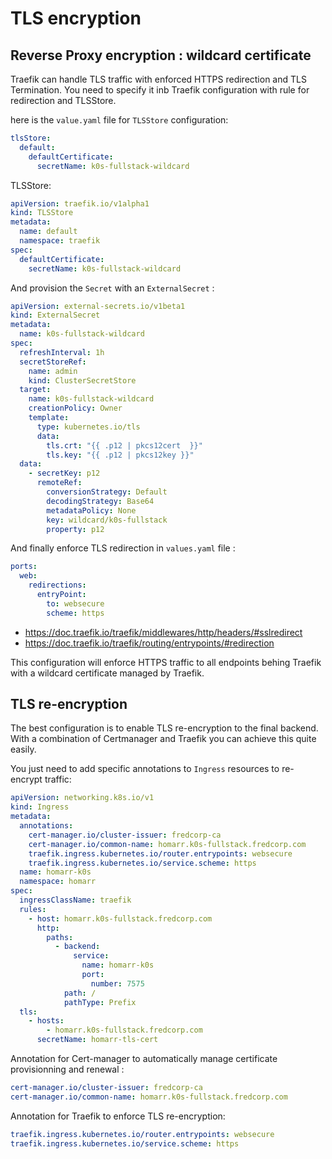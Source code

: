 # TLS encryption

## Reverse Proxy encryption : wildcard certificate

Traefik can handle TLS traffic with enforced HTTPS redirection and TLS Termination. You need to specify it inb Traefik configuration with rule for redirection and TLSStore.

here is the `value.yaml` file for `TLSStore` configuration:

```yaml
tlsStore:
  default:
    defaultCertificate:
      secretName: k0s-fullstack-wildcard
```

TLSStore:

```yaml
apiVersion: traefik.io/v1alpha1
kind: TLSStore
metadata:
  name: default
  namespace: traefik
spec:
  defaultCertificate:
    secretName: k0s-fullstack-wildcard
```

And provision the `Secret` with an `ExternalSecret` :

```yaml
apiVersion: external-secrets.io/v1beta1
kind: ExternalSecret
metadata:
  name: k0s-fullstack-wildcard
spec:
  refreshInterval: 1h
  secretStoreRef:
    name: admin
    kind: ClusterSecretStore
  target:
    name: k0s-fullstack-wildcard
    creationPolicy: Owner
    template:
      type: kubernetes.io/tls
      data:
        tls.crt: "{{ .p12 | pkcs12cert  }}"
        tls.key: "{{ .p12 | pkcs12key }}"
  data:
    - secretKey: p12
      remoteRef:
        conversionStrategy: Default
        decodingStrategy: Base64
        metadataPolicy: None
        key: wildcard/k0s-fullstack
        property: p12
```

And finally enforce TLS redirection in `values.yaml` file :

```yaml
ports:
  web:
    redirections:
      entryPoint:
        to: websecure
        scheme: https
```

- https://doc.traefik.io/traefik/middlewares/http/headers/#sslredirect
- https://doc.traefik.io/traefik/routing/entrypoints/#redirection

This configuration will enforce HTTPS traffic to all endpoints behing Traefik with a wildcard certificate managed by Traefik.

## TLS re-encryption

The best configuration is to enable TLS re-encryption to the final backend. With a combination of Certmanager and Traefik you can achieve this quite easily.

You just need to add specific annotations to `Ingress` resources to re-encrypt traffic:

```yaml
apiVersion: networking.k8s.io/v1
kind: Ingress
metadata:
  annotations:
    cert-manager.io/cluster-issuer: fredcorp-ca
    cert-manager.io/common-name: homarr.k0s-fullstack.fredcorp.com
    traefik.ingress.kubernetes.io/router.entrypoints: websecure
    traefik.ingress.kubernetes.io/service.scheme: https
  name: homarr-k0s
  namespace: homarr
spec:
  ingressClassName: traefik
  rules:
    - host: homarr.k0s-fullstack.fredcorp.com
      http:
        paths:
          - backend:
              service:
                name: homarr-k0s
                port:
                  number: 7575
            path: /
            pathType: Prefix
  tls:
    - hosts:
        - homarr.k0s-fullstack.fredcorp.com
      secretName: homarr-tls-cert
```

Annotation for Cert-manager to automatically manage certificate provisionning and renewal :

```yaml
cert-manager.io/cluster-issuer: fredcorp-ca
cert-manager.io/common-name: homarr.k0s-fullstack.fredcorp.com
```

Annotation for Traefik to enforce TLS re-encryption:

```yaml
traefik.ingress.kubernetes.io/router.entrypoints: websecure
traefik.ingress.kubernetes.io/service.scheme: https
```
